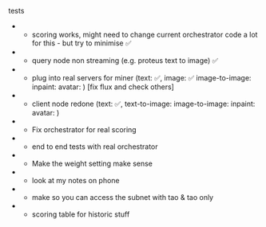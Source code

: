 tests

- - scoring works, might need to change current orchestrator code a lot for this - but try to minimise ✅
- - query node non streaming (e.g. proteus text to image) ✅
- - plug into real servers for miner  (text: ✅, image: ✅ image-to-image: inpaint:  avatar: ) [fix flux and check others]
- - client node redone (text: ✅, text-to-image: image-to-image: inpaint:  avatar: )
- - Fix orchestrator for real scoring
- - end to end tests with real orchestrator
- - Make the weight setting make sense
- - look at my notes on phone
- - make so you can access the subnet with tao & tao only
- - scoring table for historic stuff